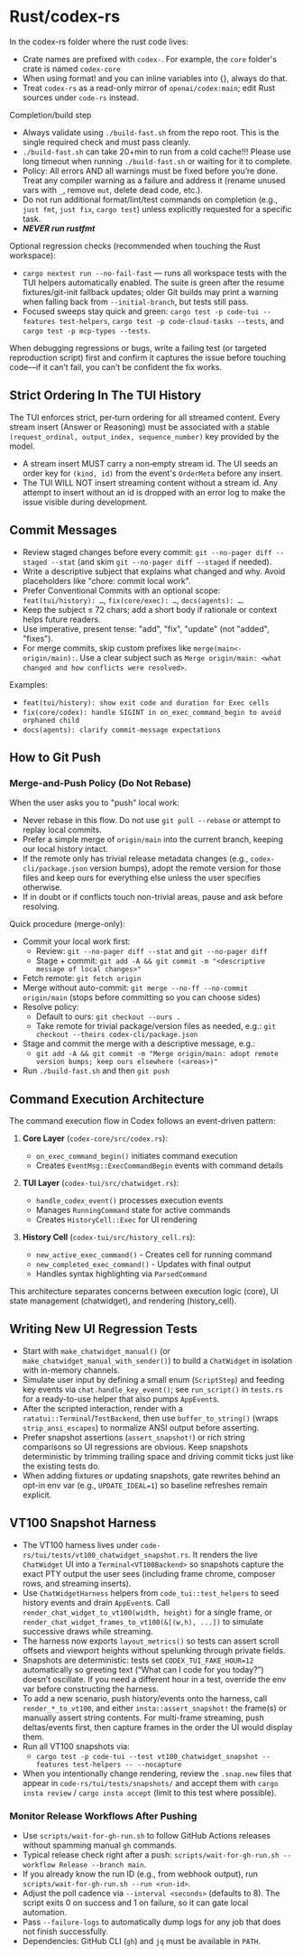 # Rust/codex-rs

In the codex-rs folder where the rust code lives:

- Crate names are prefixed with `codex-`. For example, the `core` folder's crate is named `codex-core`
- When using format! and you can inline variables into {}, always do that.
- Treat `codex-rs` as a read-only mirror of `openai/codex:main`; edit Rust sources under `code-rs` instead.

Completion/build step

- Always validate using `./build-fast.sh` from the repo root. This is the single required check and must pass cleanly.
- `./build-fast.sh` can take 20+min to run from a cold cache!!! Please use long timeout when running `./build-fast.sh` or waiting for it to complete.
- Policy: All errors AND all warnings must be fixed before you’re done. Treat any compiler warning as a failure and address it (rename unused vars with `_`, remove `mut`, delete dead code, etc.).
- Do not run additional format/lint/test commands on completion (e.g., `just fmt`, `just fix`, `cargo test`) unless explicitly requested for a specific task.
- ***NEVER run rustfmt***

Optional regression checks (recommended when touching the Rust workspace):

- `cargo nextest run --no-fail-fast` — runs all workspace tests with the TUI helpers automatically enabled. The suite is green after the resume fixtures/git-init fallback updates; older Git builds may print a warning when falling back from `--initial-branch`, but tests still pass.
- Focused sweeps stay quick and green: `cargo test -p code-tui --features test-helpers`, `cargo test -p code-cloud-tasks --tests`, and `cargo test -p mcp-types --tests`.

When debugging regressions or bugs, write a failing test (or targeted reproduction script) first and confirm it captures the issue before touching code—if it can’t fail, you can’t be confident the fix works.

## Strict Ordering In The TUI History

The TUI enforces strict, per‑turn ordering for all streamed content. Every
stream insert (Answer or Reasoning) must be associated with a stable
`(request_ordinal, output_index, sequence_number)` key provided by the model.

- A stream insert MUST carry a non‑empty stream id. The UI seeds an order key
  for `(kind, id)` from the event's `OrderMeta` before any insert.
- The TUI WILL NOT insert streaming content without a stream id. Any attempt to
  insert without an id is dropped with an error log to make the issue visible
  during development.

## Commit Messages

- Review staged changes before every commit: `git --no-pager diff --staged --stat` (and skim `git --no-pager diff --staged` if needed).
- Write a descriptive subject that explains what changed and why. Avoid placeholders like "chore: commit local work".
- Prefer Conventional Commits with an optional scope: `feat(tui/history): …`, `fix(core/exec): …`, `docs(agents): …`.
- Keep the subject ≤ 72 chars; add a short body if rationale or context helps future readers.
- Use imperative, present tense: "add", "fix", "update" (not "added", "fixes").
- For merge commits, skip custom prefixes like `merge(main<-origin/main):`. Use a clear subject such as `Merge origin/main: <what changed and how conflicts were resolved>`.

Examples:

- `feat(tui/history): show exit code and duration for Exec cells`
- `fix(core/codex): handle SIGINT in on_exec_command_begin to avoid orphaned child`
- `docs(agents): clarify commit-message expectations`

## How to Git Push

### Merge-and-Push Policy (Do Not Rebase)

When the user asks you to "push" local work:

- Never rebase in this flow. Do not use `git pull --rebase` or attempt to replay local commits.
- Prefer a simple merge of `origin/main` into the current branch, keeping our local history intact.
- If the remote only has trivial release metadata changes (e.g., `codex-cli/package.json` version bumps), adopt the remote version for those files and keep ours for everything else unless the user specifies otherwise.
- If in doubt or if conflicts touch non-trivial areas, pause and ask before resolving.

Quick procedure (merge-only):

- Commit your local work first:
  - Review: `git --no-pager diff --stat` and `git --no-pager diff`
  - Stage + commit: `git add -A && git commit -m "<descriptive message of local changes>"`
- Fetch remote: `git fetch origin`
- Merge without auto-commit: `git merge --no-ff --no-commit origin/main` (stops before committing so you can choose sides)
- Resolve policy:
  - Default to ours: `git checkout --ours .`
  - Take remote for trivial package/version files as needed, e.g.: `git checkout --theirs codex-cli/package.json`
- Stage and commit the merge with a descriptive message, e.g.:
  - `git add -A && git commit -m "Merge origin/main: adopt remote version bumps; keep ours elsewhere (<areas>)"`
- Run `./build-fast.sh` and then `git push`

## Command Execution Architecture

The command execution flow in Codex follows an event-driven pattern:

1. **Core Layer** (`codex-core/src/codex.rs`):
   - `on_exec_command_begin()` initiates command execution
   - Creates `EventMsg::ExecCommandBegin` events with command details

2. **TUI Layer** (`codex-tui/src/chatwidget.rs`):
   - `handle_codex_event()` processes execution events
   - Manages `RunningCommand` state for active commands
   - Creates `HistoryCell::Exec` for UI rendering

3. **History Cell** (`codex-tui/src/history_cell.rs`):
   - `new_active_exec_command()` - Creates cell for running command
   - `new_completed_exec_command()` - Updates with final output
   - Handles syntax highlighting via `ParsedCommand`

This architecture separates concerns between execution logic (core), UI state management (chatwidget), and rendering (history_cell).

## Writing New UI Regression Tests

- Start with `make_chatwidget_manual()` (or `make_chatwidget_manual_with_sender()`) to build a `ChatWidget` in isolation with in-memory channels.
- Simulate user input by defining a small enum (`ScriptStep`) and feeding key events via `chat.handle_key_event()`; see `run_script()` in `tests.rs` for a ready-to-use helper that also pumps `AppEvent`s.
- After the scripted interaction, render with a `ratatui::Terminal`/`TestBackend`, then use `buffer_to_string()` (wraps `strip_ansi_escapes`) to normalize ANSI output before asserting.
- Prefer snapshot assertions (`assert_snapshot!`) or rich string comparisons so UI regressions are obvious. Keep snapshots deterministic by trimming trailing space and driving commit ticks just like the existing tests do.
- When adding fixtures or updating snapshots, gate rewrites behind an opt-in env var (e.g., `UPDATE_IDEAL=1`) so baseline refreshes remain explicit.

## VT100 Snapshot Harness

- The VT100 harness lives under `code-rs/tui/tests/vt100_chatwidget_snapshot.rs`. It renders the live `ChatWidget` UI into a `Terminal<VT100Backend>` so snapshots capture the exact PTY output the user sees (including frame chrome, composer rows, and streaming inserts).
- Use `ChatWidgetHarness` helpers from `code_tui::test_helpers` to seed history events and drain `AppEvent`s. Call `render_chat_widget_to_vt100(width, height)` for a single frame, or `render_chat_widget_frames_to_vt100(&[(w,h), ...])` to simulate successive draws while streaming.
- The harness now exports `layout_metrics()` so tests can assert scroll offsets and viewport heights without spelunking through private fields.
- Snapshots are deterministic: tests set `CODEX_TUI_FAKE_HOUR=12` automatically so greeting text (“What can I code for you today?”) doesn’t oscillate. If you need a different hour in a test, override the env var before constructing the harness.
- To add a new scenario, push history/events onto the harness, call `render_*_to_vt100`, and either `insta::assert_snapshot!` the frame(s) or manually assert string contents. For multi-frame streaming, push deltas/events first, then capture frames in the order the UI would display them.
- Run all VT100 snapshots via:
  - `cargo test -p code-tui --test vt100_chatwidget_snapshot --features test-helpers -- --nocapture`
- When you intentionally change rendering, review the `.snap.new` files that appear in `code-rs/tui/tests/snapshots/` and accept them with `cargo insta review` / `cargo insta accept` (limit to this test where possible).

### Monitor Release Workflows After Pushing

- Use `scripts/wait-for-gh-run.sh` to follow GitHub Actions releases without spamming manual `gh` commands.
- Typical release check right after a push: `scripts/wait-for-gh-run.sh --workflow Release --branch main`.
- If you already know the run ID (e.g., from webhook output), run `scripts/wait-for-gh-run.sh --run <run-id>`.
- Adjust the poll cadence via `--interval <seconds>` (defaults to 8). The script exits 0 on success and 1 on failure, so it can gate local automation.
- Pass `--failure-logs` to automatically dump logs for any job that does not finish successfully.
- Dependencies: GitHub CLI (`gh`) and `jq` must be available in `PATH`.
